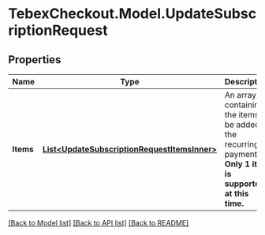 # TebexCheckout.Model.UpdateSubscriptionRequest

## Properties

Name | Type | Description | Notes
------------ | ------------- | ------------- | -------------
**Items** | [**List&lt;UpdateSubscriptionRequestItemsInner&gt;**](UpdateSubscriptionRequestItemsInner.md) | An array containing the items to be added to the recurring payment. **Only 1 item is supported at this time.** | [optional] 

[[Back to Model list]](../README.md#documentation-for-models) [[Back to API list]](../README.md#documentation-for-api-endpoints) [[Back to README]](../README.md)

